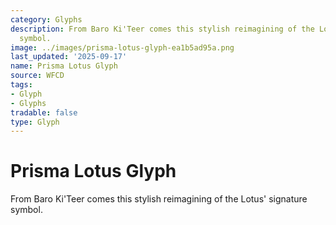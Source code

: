 ```yaml
---
category: Glyphs
description: From Baro Ki'Teer comes this stylish reimagining of the Lotus' signature
  symbol.
image: ../images/prisma-lotus-glyph-ea1b5ad95a.png
last_updated: '2025-09-17'
name: Prisma Lotus Glyph
source: WFCD
tags:
- Glyph
- Glyphs
tradable: false
type: Glyph
---
```


# Prisma Lotus Glyph

From Baro Ki'Teer comes this stylish reimagining of the Lotus' signature symbol.

